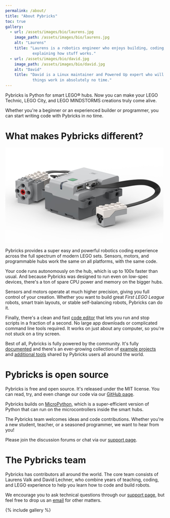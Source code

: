 ```yaml
---
permalink: /about/
title: "About Pybricks"
toc: true
gallery:
  - url: /assets/images/bio/laurens.jpg
    image_path: /assets/images/bio/laurens.jpg
    alt: "Laurens"
    title: "Laurens is a robotics engineer who enjoys building, coding, and
            explaining how stuff works."
  - url: /assets/images/bio/david.jpg
    image_path: /assets/images/bio/david.jpg
    alt: "David"
    title: "David is a Linux maintainer and Powered Up expert who will make
            things work in absolutely no time."
---
```


Pybricks is Python for smart LEGO® hubs. Now you can make your LEGO Technic,
LEGO City, and LEGO MINDSTORMS creations truly come alive.

Whether you're a beginner or an experienced builder or programmer, you can
start writing code with Pybricks in no time.

# What makes Pybricks different?

![](/assets/images/home-compatibility.jpg)

Pybricks provides a super easy and powerful robotics coding experience across
the full spectrum of modern LEGO sets. Sensors, motors, and programmable hubs
work the same on all platforms, with the same code.

Your code runs autonomously on the hub, which is up to 100x faster than usual.
And because Pybricks was designed to run even on low-spec devices, there's
a ton of spare CPU power and memory on the bigger hubs.

Sensors and motors operate at much higher precision, giving you full
control of your creation. Whether you want to build great *First LEGO League*
robots, smart train layouts, or stable self-balancing robots, Pybricks can
do it.

Finally, there's a clean and fast [code editor](https://code.pybricks.com)
that lets you run and stop scripts in a fraction of a second. No large app
downloads or complicated command line tools required. It works on just about
any computer, so you're not stuck on a tiny screen.

Best of all, Pybricks is fully powered by the community. It's fully
[documented](https://docs.pybricks.com/en/latest/) and there's an ever-growing
collection of [example projects](https://github.com/pybricks/pybricks-projects)
and [additional tools](https://github.com/pybricks)
shared by Pybricks users all around the world.

# Pybricks is open source

Pybricks is free and open source. It's released under the MIT license.
You can read, try, and even change our code via
our [GitHub page](https://github.com/pybricks/).

Pybricks builds on [MicroPython](http://micropython.org/), which is a
super-efficient version of Python that can run on the microcontrollers
inside the smart hubs.

The Pybricks team welcomes ideas and code contributions. Whether you're a new
student, teacher, or a seasoned programmer, we want to hear from you!

Please join the discussion forums or chat via
our [support page](https://github.com/pybricks/support).

# The Pybricks team

Pybricks has contributors all around the world. The core team consists of
Laurens Valk and David Lechner, who combine years of teaching, coding, and LEGO
experience to help you learn how to code and build robots.

We encourage you to ask technical questions through
our [support page](https://github.com/pybricks/support), but feel free to
drop us an [email](mailto:team@pybricks.com) for other matters.

{% include gallery %}
